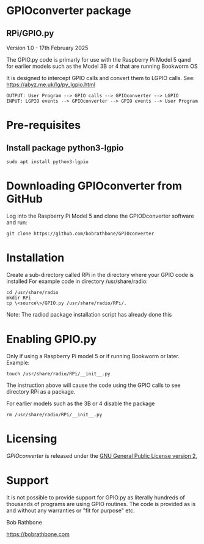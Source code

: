 GPIOconverter package
=====================

## RPi/GPIO.py

Version 1.0 - 17th February 2025

The GPIO.py code is primarly for use with the Raspberry Pi Model 5 qand
for earlier models such as the Model 3B or 4 that are running Bookworm OS

It is designed to intercept GPIO calls and convert them to LGPIO calls.
See: https://abyz.me.uk/lg/py_lgpio.html

```
OUTPUT: User Program --> GPIO calls --> GPIOconverter --> LGPIO 
INPUT: LGPIO events --> GPIOconverter --> GPIO events --> User Program
```

Pre-requisites
=============
## Install package python3-lgpio
```
sudo apt install python3-lgpio
```

Downloading GPIOconverter from GitHub
========================
Log into the Raspberry Pi Model 5 and clone the GPIODconverter software and run:
```
git clone https://github.com/bobrathbone/GPIOconverter
```
Installation
============
Create a sub-directory called RPi in the directory where your GPIO code is installed
For example code in directory /usr/share/radio:
```
cd /usr/share/radio
mkdir RPi
cp \<source\>/GPIO.py /usr/share/radio/RPi/.
```

Note: The radiod package installation script has already done this

Enabling GPIO.py
================
Only if using a Raspberry Pi model 5 or if running Bookworm or later. Example:
```
touch /usr/share/radio/RPi/__init__.py
```

The instruction above will cause the code using the GPIO calls to see directory RPi as a package.

For earlier models such as the 3B or 4 disable the package
```
rm /usr/share/radio/RPi/__init__.py
```

Licensing
=========

*GPIOconverter* is released under the
[GNU General Public License version 2](https://www.gnu.org/licenses/gpl-2.0.txt),

Support
=======
It is not possible to provide support for GPIO.py as literally hundreds of thousands of programs
are using GPIO routines. The code is provided as is and without any warranties or "fit for purpose" etc.

Bob Rathbone

https://bobrathbone.com

